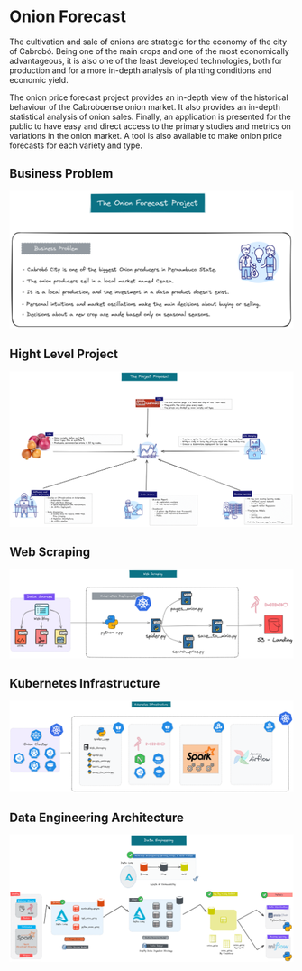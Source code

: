 # Onion Forecast

The cultivation and sale of onions are strategic for the economy of the city of Cabrobó. Being one of the main crops and one of the most economically advantageous, it is also one of the least developed technologies, both for production and for a more in-depth analysis of planting conditions and economic yield.

The onion price forecast project provides an in-depth view of the historical behaviour of the Cabroboense onion market. It also provides an in-depth statistical analysis of onion sales. Finally, an application is presented for the public to have easy and direct access to the primary studies and metrics on variations in the onion market. A tool is also available to make onion price forecasts for each variety and type.

## Business Problem

![](ProjectArchitecture/business_problem.png)

## Hight Level Project

![](ProjectArchitecture/general_proposal.png)

## Web Scraping

![](ProjectArchitecture/web_scraping.png)

## Kubernetes Infrastructure

![](ProjectArchitecture/kubernetes_infrastructure.png)

## Data Engineering Architecture

![](ProjectArchitecture/data_engineering.png)
